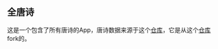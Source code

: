 ## 全唐诗
这是一个包含了所有唐诗的App，唐诗数据来源于这个[仓库](https://github.com/xiaosongfu/tang_poetry)，它是从这个[仓库](https://github.com/hxgdzyuyi/tang_poetry) fork的。